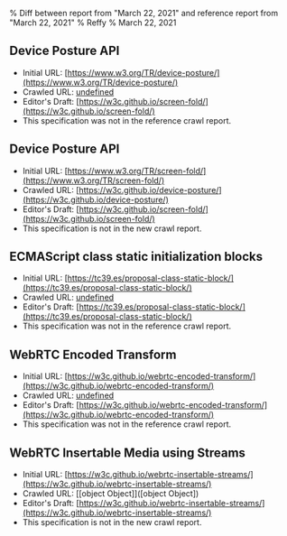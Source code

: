 % Diff between report from "March 22, 2021" and reference report from "March 22, 2021"
% Reffy
% March 22, 2021

## Device Posture API

- Initial URL: [https://www.w3.org/TR/device-posture/](https://www.w3.org/TR/device-posture/)
- Crawled URL: [undefined](undefined)
- Editor's Draft: [https://w3c.github.io/screen-fold/](https://w3c.github.io/screen-fold/)
- This specification was not in the reference crawl report.


## Device Posture API

- Initial URL: [https://www.w3.org/TR/screen-fold/](https://www.w3.org/TR/screen-fold/)
- Crawled URL: [https://w3c.github.io/device-posture/](https://w3c.github.io/device-posture/)
- Editor's Draft: [https://w3c.github.io/screen-fold/](https://w3c.github.io/screen-fold/)
- This specification is not in the new crawl report.


## ECMAScript class static initialization blocks

- Initial URL: [https://tc39.es/proposal-class-static-block/](https://tc39.es/proposal-class-static-block/)
- Crawled URL: [undefined](undefined)
- Editor's Draft: [https://tc39.es/proposal-class-static-block/](https://tc39.es/proposal-class-static-block/)
- This specification was not in the reference crawl report.


## WebRTC Encoded Transform

- Initial URL: [https://w3c.github.io/webrtc-encoded-transform/](https://w3c.github.io/webrtc-encoded-transform/)
- Crawled URL: [undefined](undefined)
- Editor's Draft: [https://w3c.github.io/webrtc-encoded-transform/](https://w3c.github.io/webrtc-encoded-transform/)
- This specification was not in the reference crawl report.


## WebRTC Insertable Media using Streams

- Initial URL: [https://w3c.github.io/webrtc-insertable-streams/](https://w3c.github.io/webrtc-insertable-streams/)
- Crawled URL: [[object Object]]([object Object])
- Editor's Draft: [https://w3c.github.io/webrtc-insertable-streams/](https://w3c.github.io/webrtc-insertable-streams/)
- This specification is not in the new crawl report.


